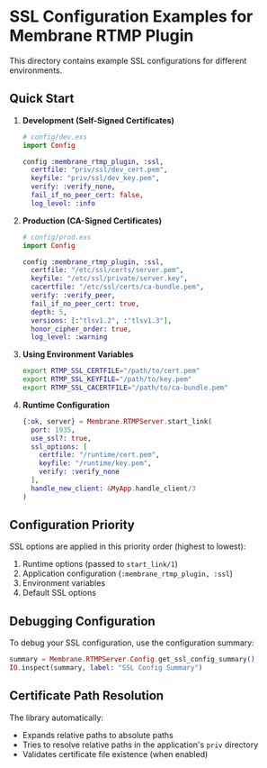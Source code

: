 # SSL Configuration Examples for Membrane RTMP Plugin

This directory contains example SSL configurations for different environments.

## Quick Start

1. **Development (Self-Signed Certificates)**
   ```elixir
   # config/dev.exs
   import Config

   config :membrane_rtmp_plugin, :ssl,
     certfile: "priv/ssl/dev_cert.pem",
     keyfile: "priv/ssl/dev_key.pem",
     verify: :verify_none,
     fail_if_no_peer_cert: false,
     log_level: :info
   ```

2. **Production (CA-Signed Certificates)**
   ```elixir
   # config/prod.exs
   import Config

   config :membrane_rtmp_plugin, :ssl,
     certfile: "/etc/ssl/certs/server.pem",
     keyfile: "/etc/ssl/private/server.key",
     cacertfile: "/etc/ssl/certs/ca-bundle.pem",
     verify: :verify_peer,
     fail_if_no_peer_cert: true,
     depth: 5,
     versions: [:"tlsv1.2", :"tlsv1.3"],
     honor_cipher_order: true,
     log_level: :warning
   ```

3. **Using Environment Variables**
   ```bash
   export RTMP_SSL_CERTFILE="/path/to/cert.pem"
   export RTMP_SSL_KEYFILE="/path/to/key.pem"
   export RTMP_SSL_CACERTFILE="/path/to/ca-bundle.pem"
   ```

4. **Runtime Configuration**
   ```elixir
   {:ok, server} = Membrane.RTMPServer.start_link(
     port: 1935,
     use_ssl?: true,
     ssl_options: [
       certfile: "/runtime/cert.pem",
       keyfile: "/runtime/key.pem",
       verify: :verify_none
     ],
     handle_new_client: &MyApp.handle_client/3
   )
   ```

## Configuration Priority

SSL options are applied in this priority order (highest to lowest):
1. Runtime options (passed to `start_link/1`)
2. Application configuration (`:membrane_rtmp_plugin, :ssl`)
3. Environment variables
4. Default SSL options

## Debugging Configuration

To debug your SSL configuration, use the configuration summary:

```elixir
summary = Membrane.RTMPServer.Config.get_ssl_config_summary()
IO.inspect(summary, label: "SSL Config Summary")
```

## Certificate Path Resolution

The library automatically:
- Expands relative paths to absolute paths
- Tries to resolve relative paths in the application's `priv` directory
- Validates certificate file existence (when enabled)

